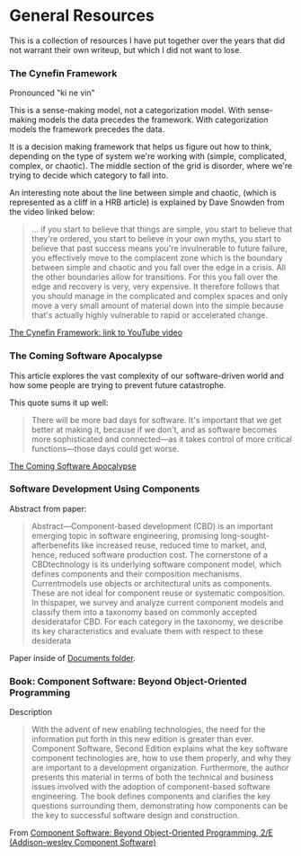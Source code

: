 # General Resources
This is a collection of resources I have put together over the years that did not warrant their own writeup, but which I did not want to lose.

### The Cynefin Framework 
Pronounced "ki ne vin"

This is a sense-making model, not a categorization model. With sense-making models the data precedes the framework. With categorization models the framework precedes the data. 

It is a decision making framework that helps us figure out how to think, depending on the type of system we're working with (simple, complicated, complex, or chaotic). The middle section of the grid is disorder, where we're trying to decide which category to fall into. 

An interesting note about the line between simple and chaotic, (which is represented as a cliff in a HRB article) is explained by Dave Snowden from the video linked below:

>  ... if you start to believe that things are simple, you start to believe that they're ordered, you start to believe in your own myths, you start to believe that past success means you're invulnerable to future failure, you effectively move to the complacent zone which is the boundary between simple and chaotic and you fall over the edge in a crisis. All the other boundaries allow for transitions. For this you fall over the edge and recovery is very, very expensive. It therefore follows that you should manage in the complicated and complex spaces and only move a very small amount of material down into the simple because that's actually highly vulnerable to rapid or accelerated change. 

[The Cynefin Framework: link to YouTube video](https://www.youtube.com/watch?v=N7oz366X0-8)

### The Coming Software Apocalypse
This article explores the vast complexity of our software-driven world and how some people are trying to prevent future catastrophe. 

This quote sums it up well: 
> There will be more bad days for software. It's important that we get better at making it, because if we don't, and as software becomes more sophisticated and connected—as it takes control of more critical functions—those days could get worse.

[The Coming Software Apocalypse](https://www.theatlantic.com/technology/archive/2017/09/saving-the-world-from-code/540393/)

### Software Development Using Components
Abstract from paper: 
> Abstract—Component-based development (CBD) is an important emerging topic in software engineering, promising long-sought-afterbenefits like increased reuse, reduced time to market, and, hence, reduced software production cost. The cornerstone of a CBDtechnology is its underlying software component model, which defines components and their composition mechanisms. Currentmodels use objects or architectural units as components. These are not ideal for component reuse or systematic composition. In thispaper, we survey and analyze current component models and classify them into a taxonomy based on commonly accepted desideratafor CBD. For each category in the taxonomy, we describe its key characteristics and evaluate them with respect to these desiderata

Paper inside of [Documents folder](https://github.com/joshmcode/software-notes/blob/master/documents/gt-sad-wang-paper.pdf).

### Book: Component Software: Beyond Object-Oriented Programming
Description
> With the advent of new enabling technologies, the need for the information put forth in this new edition is greater than ever. Component Software, Second Edition explains what the key software component technologies are, how to use them properly, and why they are important to a development organization. Furthermore, the author presents this material in terms of both the technical and business issues involved with the adoption of component-based software engineering. The book defines components and clarifies the key questions surrounding them, demonstrating how components can be the key to successful software design and construction.

From [Component Software: Beyond Object-Oriented Programming, 2/E (Addison-wesley Component Software)](https://www.amazon.com/Component-Software-Object-Oriented-Programming-Addison-Wesley/dp/032175302X)
